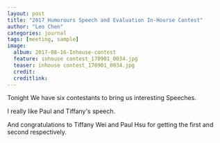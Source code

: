 ```yaml
---
layout: post
title: "2017 Humorours Speech and Evaluation In-Hourse Contest"
author: "Leo Chen"
categories: journal
tags: [meeting, sample]
image:
  album: 2017-08-16-Inhouse-contest
  feature: inhouse contest_170901_0034.jpg
  teaser: inhouse contest_170901_0034.jpg
  credit:
  creditlink:
---
```


Tonight We have six contestants to bring us interesting Speeches.

I really like Paul and Tiffany's speech.

And congratulations to Tiffany Wei and Paul Hsu for getting the first and second respectively.